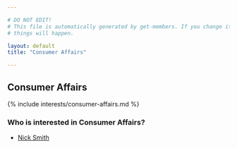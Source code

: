 ```yaml
---

# DO NOT EDIT!
# This file is automatically generated by get-members. If you change it, bad
# things will happen.

layout: default
title: "Consumer Affairs"

---
```


## Consumer Affairs

{% include interests/consumer-affairs.md %}

### Who is interested in Consumer Affairs?


* [Nick Smith](/members/nick-smith.html)
